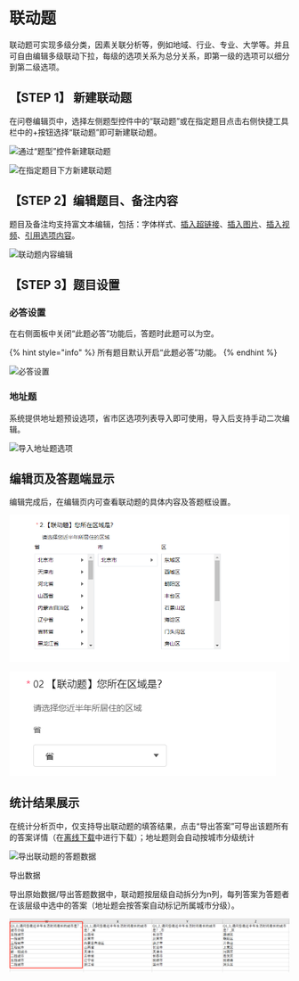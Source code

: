 # 联动题

联动题可实现多级分类，因素关联分析等，例如地域、行业、专业、大学等。并且可自由编辑多级联动下拉，每级的选项关系为总分关系，即第一级的选项可以细分到第二级选项。

## 【STEP 1】 新建联动题

在问卷编辑页中，选择左侧题型控件中的“联动题”或在指定题目点击右侧快捷工具栏中的+按钮选择“联动题”即可新建联动题。

![通过“题型”控件新建联动题](../.gitbook/assets/Snipaste\_2023-10-16\_17-08-18.png)

![在指定题目下方新建联动题](../.gitbook/assets/Snipaste\_2023-10-16\_17-08-58.png)

## 【STEP 2】编辑题目、备注内容

题目及备注均支持富文本编辑，包括：字体样式、[插入超链接](../cao-zuo-zhi-yin/wen-juan-bian-ji/cha-ru-chao-lian-jie.md)、[插入图片](../cao-zuo-zhi-yin/wen-juan-bian-ji/cha-ru-tu-pian.md)、[插入视频](../cao-zuo-zhi-yin/wen-juan-bian-ji/cha-ru-shi-pin.md)、[引用选项内容](../cao-zuo-zhi-yin/wen-juan-bian-ji/nei-rong-yin-yong.md)。

![联动题内容编辑](../.gitbook/assets/Snipaste\_2023-10-16\_17-09-21.png)

## 【STEP 3】题目设置

### 必答设置

在右侧面板中关闭“此题必答”功能后，答题时此题可以为空。

{% hint style="info" %}
所有题目默认开启“此题必答”功能。
{% endhint %}

![必答设置](../.gitbook/assets/Snipaste\_2023-10-16\_17-10-00.png)

### 地址题

系统提供地址题预设选项，省市区选项列表导入即可使用，导入后支持手动二次编辑。

![导入地址题选项](../.gitbook/assets/Snipaste\_2023-10-16\_17-10-13.png)

## 编辑页及答题端显示

编辑完成后，在编辑页内可查看联动题的具体内容及答题框设置。

![编辑页内的联动题显示](<../.gitbook/assets/image (205).png>)

![答题端的联动题显示](<../.gitbook/assets/image (305).png>)

## 统计结果展示

在统计分析页中，仅支持导出联动题的填答结果，点击“导出答案”可导出该题所有的答案详情（在[离线下载](../cao-zuo-zhi-yin/xia-zai-shu-ju/li-xian-xia-zai.md)中进行下载）；地址题则会自动按城市分级统计

![导出联动题的答题数据](../.gitbook/assets/Snipaste\_2023-10-16\_17-13-00.png)

导出数据

导出原始数据/导出答题数据中，联动题按层级自动拆分为n列，每列答案为答题者在该层级中选中的答案（地址题会按答案自动标记所属城市分级）。

![地址题可自动标记所属城市分级](<../.gitbook/assets/image (649).png>)
